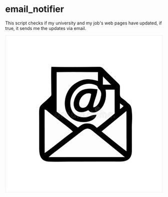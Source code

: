 # email_notifier
This script checks if my university and my job's web pages have updated, if true, it sends me the updates via email.

<p align="center">
  <img src="https://github.com/adeoo/email_notifier/blob/master/email-logo.jpg?raw=true" >
</p>
